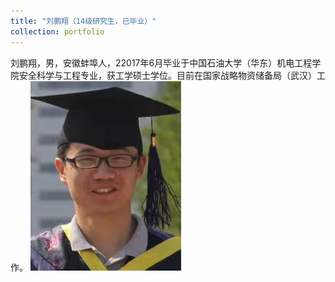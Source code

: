 ```yaml
---
title: "刘鹏翔（14级研究生，已毕业）"
collection: portfolio
---
```



刘鹏翔，男，安徽蚌埠人，22017年6月毕业于中国石油大学（华东）机电工程学院安全科学与工程专业，获工学硕士学位。目前在国家战略物资储备局（武汉）工作。
![](/images/liu.png)